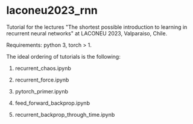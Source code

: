 # laconeu2023_rnn

Tutorial for the lectures "The shortest possible introduction to learning in recurrent neural networks" at LACONEU 2023, Valparaiso, Chile.

Requirements: python 3, torch > 1.

The ideal ordering of tutorials is the following:

1. recurrent_chaos.ipynb

2. recurrent_force.ipynb

3. pytorch_primer.ipynb

4. feed_forward_backprop.ipynb

5. recurrent_backprop_through_time.ipynb
